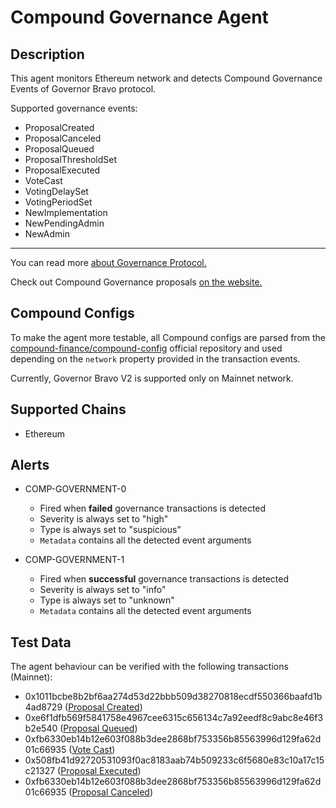 # Compound Governance Agent

## Description

This agent monitors Ethereum network and detects Compound Governance Events of Governor Bravo protocol.

Supported governance events: 
- ProposalCreated
- ProposalCanceled
- ProposalQueued
- ProposalThresholdSet
- ProposalExecuted
- VoteCast
- VotingDelaySet
- VotingPeriodSet
- NewImplementation
- NewPendingAdmin
- NewAdmin

---

You can read more [about Governance Protocol.](https://compound.finance/docs/governance)

Check out Compound Governance proposals [on the website.](https://comp.vote/)

## Compound Configs

To make the agent more testable, all Compound configs are parsed
from the [compound-finance/compound-config](https://github.com/compound-finance/compound-config)
official repository and used depending on the `network` property provided in the transaction events.


Currently, Governor Bravo V2 is supported only on Mainnet network. 

## Supported Chains

- Ethereum

## Alerts

- COMP-GOVERNMENT-0
  - Fired when **failed** governance transactions is detected
  - Severity is always set to "high"
  - Type is always set to "suspicious"
  - `Metadata` contains all the detected event arguments
  
- COMP-GOVERNMENT-1
  - Fired when **successful** governance transactions is detected
  - Severity is always set to "info"
  - Type is always set to "unknown"
  - `Metadata` contains all the detected event arguments
  


## Test Data

The agent behaviour can be verified with the following transactions (Mainnet):

- 0x1011bcbe8b2bf6aa274d53d22bbb509d38270818ecdf550366baafd1b4ad8729 ([Proposal Created](https://compound.finance/governance/proposals/63))
- 0xe6f1dfb569f5841758e4967cee6315c656134c7a92eedf8c9abc8e46f3b2e540 ([Proposal Queued](https://compound.finance/governance/proposals/56))
- 0xfb6330eb14b12e603f088b3dee2868bf753356b85563996d129fa62d01c66935 ([Vote Cast](https://etherscan.io/tx/0xfb6330eb14b12e603f088b3dee2868bf753356b85563996d129fa62d01c66935))
- 0x508fb41d92720531093f0ac8183aab74b509233c6f5680e83c10a17c15c21327 ([Proposal Executed](https://compound.finance/governance/proposals/56))
- 0xfb6330eb14b12e603f088b3dee2868bf753356b85563996d129fa62d01c66935 ([Proposal Canceled](https://compound.finance/governance/proposals/63))

